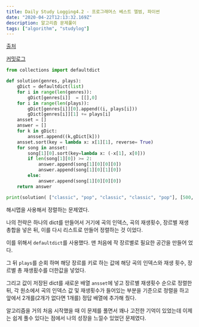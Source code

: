 ```yaml
---
title: Daily Study Logging4.2 - 프로그래머스 베스트 엘범, 파이썬
date: "2020-04-22T12:13:32.169Z"
description: 알고리즘 문제풀이
tags: ["algorithm", "studylog"] 
---
```

[출처](https://programmers.co.kr/learn/courses/30/lessons/42579)

[커밋로그](https://github.com/Jesscha/algorithmsolutions/commit/d0f688f38f6a7c1b4feb9a9d7612743b5ffb1dae)

```python
from collections import defaultdict

def solution(genres, plays):
    gDict = defaultdict(list)
    for i in range(len(genres)):
        gDict[genres[i]]  = [[],0]
    for i in range(len(plays)):
        gDict[genres[i]][0].append((i, plays[i]))
        gDict[genres[i]][1] += plays[i]
    ansset = [] 
    answer = []
    for k in gDict:
        ansset.append((k,gDict[k]))
    ansset.sort(key = lambda x: x[1][1], reverse= True)
    for song in ansset:
        song[1][0].sort(key=lambda x: (-x[1], x[0]))
        if len(song[1][0]) >= 2:
            answer.append(song[1][0][0][0])
            answer.append(song[1][0][1][0])
        else:
            answer.append(song[1][0][0][0])    
    return answer

print(solution(	["classic", "pop", "classic", "classic", "pop"], [500, 600, 150, 800, 2500]))

```

해시맵을 사용해서 정렬하는 문제였다. 

나의 전략은 하나의 dict를 만들어서 거기에 곡의 인덱스, 곡의 재생횟수, 장르별 재생 총합을 넣은 뒤, 이를 다시 리스트로 만들어 정렬하는 것 이었다. 

이를 위해서 `defaultdict`를 사용했다. 맨 처음에 작 장르별로 필요한 공간을 만들어 었다. 

그 뒤 `plays`를 순회 하며 해당 장르를 키로 하는 값에 해당 곡의 인덱스와 재생 횟수, 장르별 총 재생횠수를 더한값을 넣었다. 

그리고 값이 저장된 dict를 새로운 배열 `ansset`에 넣고 장르별 재생횟수 순으로 정렬한 뒤, 각 원소에서 곡의 인덱스 값 및 재생횟수가 들어있는 부분을 기준으로 정렬을 하고 앞에서 2개를(2개가 없다면 1개를) 정답 배열에 추가해 줬다. 

알고리즘을 거의 처음 시작했을 때 이 문제를 풀면서 꽤나 고전한 기억이 있었는데 이제는 쉽게 풀수 있다는 점에서 나의 성장을 느낄수 있었던 문제였다.



